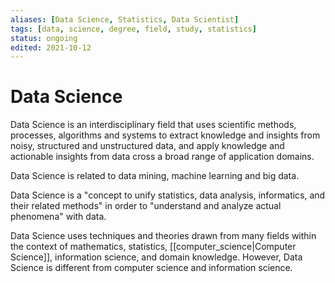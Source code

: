 ```yaml
---
aliases: [Data Science, Statistics, Data Scientist]
tags: [data, science, degree, field, study, statistics]
status: ongoing
edited: 2021-10-12
---
```


# Data Science
Data Science is an interdisciplinary field that uses scientific methods, processes, algorithms and systems to extract knowledge and insights from noisy, structured and unstructured data, and apply knowledge and actionable insights from data cross a broad range of application domains.

Data Science is related to data mining, machine learning and big data.

Data Science is a "concept to unify statistics, data analysis, informatics, and their related methods" in order to "understand and analyze actual phenomena" with data.

Data Science uses techniques and theories drawn from many fields within the context of mathematics, statistics, [[computer_science|Computer Science]], information science, and domain knowledge. However, Data Science is different from computer science and information science.
